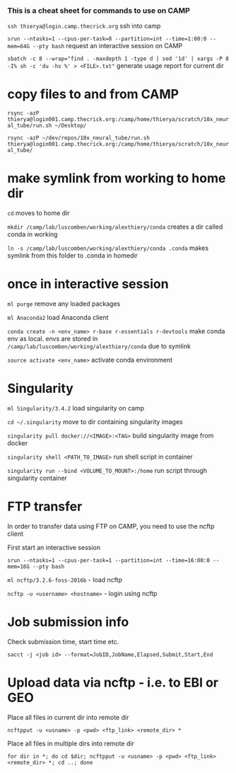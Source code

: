 
### This is a cheat sheet for commands to use on CAMP

`ssh thierya@login.camp.thecrick.org` ssh into camp

`srun --ntasks=1 --cpus-per-task=8 --partition=int --time=1:00:0 --mem=64G --pty bash` request an interactive session on CAMP

`sbatch -c 8 --wrap="find . -maxdepth 1 -type d | sed '1d' | xargs -P 8 -I% sh -c 'du -hs %' > <FILE>.txt"` generate usage report for current dir


copy files to and from CAMP
===

`rsync -azP thierya@login001.camp.thecrick.org:/camp/home/thierya/scratch/10x_neural_tube/run.sh ~/Desktop/`

`rsync -azP ~/dev/repos/10x_neural_tube/run.sh thierya@login001.camp.thecrick.org:/camp/home/thierya/scratch/10x_neural_tube/`


make symlink from working to home dir
===

`cd` moves to home dir

`mkdir /camp/lab/luscomben/working/alexthiery/conda` creates a dir called conda in working

`ln -s /camp/lab/luscomben/working/alexthiery/conda .conda` makes symlink from this folder to .conda in homedir


once in interactive session
===

`ml purge` remove any loaded packages

`ml Anaconda2` load Anaconda client

`conda create -n <env_name> r-base r-essentials r-devtools` make conda env as local. envs are stored in `/camp/lab/luscomben/working/alexthiery/conda` due to symlink

`source activate <env_name>` activate conda environment



Singularity
===

`ml Singularity/3.4.2` load singularity on camp

`cd ~/.singularity` move to dir containing singularity images

`singularity pull docker://<IMAGE>:<TAG>` build singularity image from docker

`singularity shell <PATH_TO_IMAGE>` run shell script in container

`singularity run --bind <VOLUME_TO_MOUNT>:/home` run script through singularity container



FTP transfer
===

In order to transfer data using FTP on CAMP, you need to use the ncftp client

First start an interactive session

``` 
srun --ntasks=1 --cpus-per-task=1 --partition=int --time=16:00:0 --mem=16G --pty bash
```


`ml ncftp/3.2.6-foss-2016b` - load ncftp

`ncftp -u <username> <hostname>` - login using ncftp


Job submission info
===

Check submission time, start time etc.

`sacct -j <job id> --format=JobID,JobName,Elapsed,Submit,Start,End`


Upload data via ncftp - i.e. to EBI or GEO
===

Place all files in current dir into remote dir

`ncftpput -u <usname> -p <pwd> <ftp_link> <remote_dir> *`

Place all files in multiple dirs into remote dir

`for dir in *; do cd $dir; ncftpput -u <usname> -p <pwd> <ftp_link> <remote_dir> *; cd ..; done`